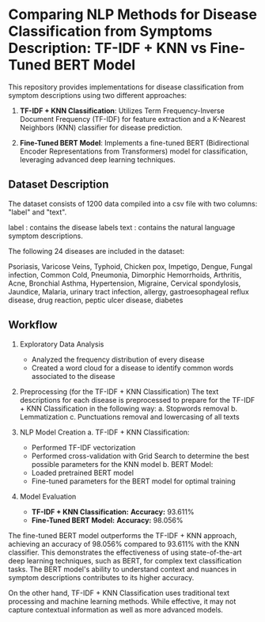 # Comparing NLP Methods for Disease Classification from Symptoms Description: TF-IDF + KNN vs Fine-Tuned BERT Model

This repository provides implementations for disease classification from symptom descriptions using two different approaches:

1. **TF-IDF + KNN Classification**: Utilizes Term Frequency-Inverse Document Frequency (TF-IDF) for feature extraction and a K-Nearest Neighbors (KNN) classifier for disease prediction.

2. **Fine-Tuned BERT Model**: Implements a fine-tuned BERT (Bidirectional Encoder Representations from Transformers) model for classification, leveraging advanced deep learning techniques.

## Dataset Description

The dataset consists of 1200 data compiled into a csv file with two columns: "label" and "text".

label : contains the disease labels
text : contains the natural language symptom descriptions.

The following 24 diseases are included in the dataset:

Psoriasis, Varicose Veins, Typhoid, Chicken pox, Impetigo, Dengue, Fungal infection, Common Cold, Pneumonia, Dimorphic Hemorrhoids, Arthritis, Acne, Bronchial Asthma, Hypertension, Migraine, Cervical spondylosis, Jaundice, Malaria, urinary tract infection, allergy, gastroesophageal reflux disease, drug reaction, peptic ulcer disease, diabetes

## Workflow
1. Exploratory Data Analysis
   - Analyzed the frequency distribution of every disease
   - Created a word cloud for a disease to identify common words associated to the disease

2. Preprocessing (for the TF-IDF + KNN Classification)
   The text descriptions for each disease is preprocessed to prepare for the TF-IDF + KNN Classification in the following way:
   a. Stopwords removal
   b. Lemmatization
   c. Punctuations removal and lowercasing of all texts

3. NLP Model Creation
   a. TF-IDF + KNN Classification:
      - Performed TF-IDF vectorization
      - Performed cross-validation with Grid Search to determine the best possible parameters for the KNN model
   b. BERT Model:
      - Loaded pretrained BERT model
      - Fine-tuned parameters for the BERT model for optimal training

4. Model Evaluation
   - **TF-IDF + KNN Classification:**
     **Accuracy:** 93.611%
   - **Fine-Tuned BERT Model:**
     **Accuracy:** 98.056%

The fine-tuned BERT model outperforms the TF-IDF + KNN approach, achieving an accuracy of 98.056% compared to 93.611% with the KNN classifier. This demonstrates the effectiveness of using state-of-the-art deep learning techniques, such as BERT, for complex text classification tasks. The BERT model's ability to understand context and nuances in symptom descriptions contributes to its higher accuracy.

On the other hand, TF-IDF + KNN Classification uses traditional text processing and machine learning methods. While effective, it may not capture contextual information as well as more advanced models.
